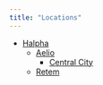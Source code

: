 ```yaml
---
title: "Locations"
---
```


- [Halpha](SubIndexes/Places/Halpha.md)
	- [Aelio](SubIndexes/Places/Aelio/Aelio.md)
		- [Central City](SubIndexes/Places/Aelio/CentralCity.md)
	- [Retem](SubIndexes/Places/Retem/Retem.md)
